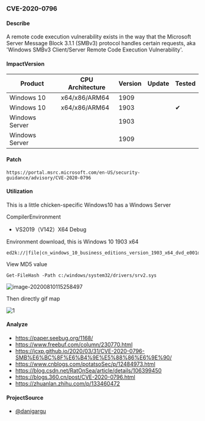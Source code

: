 ### CVE-2020-0796

#### Describe

A remote code execution vulnerability exists in the way that the Microsoft Server Message Block 3.1.1 (SMBv3) protocol handles certain requests, aka 'Windows SMBv3 Client/Server Remote Code Execution Vulnerability'.


#### ImpactVersion

| Product        | CPU Architecture | Version | Update | Tested             |
| -------------- | ---------------- | ------- | ------ | ------------------ |
| Windows 10     | x64/x86/ARM64    | 1909    |        |                    |
| Windows 10     | x64/x86/ARM64    | 1903    |        | &#10004; |
| Windows Server |                  | 1903    |        |                    |
| Windows Server |                  | 1909    |        |                    |

#### Patch

```
https://portal.msrc.microsoft.com/en-US/security-guidance/advisory/CVE-2020-0796
```

#### Utilization

This is a little chicken-specific Windows10 has a Windows Server

CompilerEnvironment

- VS2019（V142）X64 Debug

Environment download, this is Windows 10 1903 x64

```
ed2k://|file|cn_windows_10_business_editions_version_1903_x64_dvd_e001dd2c.iso|4815527936|47D4C57E638DF8BF74C59261E2CE702D|/
```

View MD5 value

```
Get-FileHash -Path c:/windows/system32/drivers/srv2.sys
```

![image-20200810115258497](https://raw.github.com/Ascotbe/Random-img/master/Kernelhub/CVE-2020-0796_powershell.png)

Then directly gif map

![1](https://raw.github.com/Ascotbe/Random-img/master/Kernelhub/CVE-2020-0796_win10_1903_x64.gif)

#### Analyze
- https://paper.seebug.org/1168/
- https://www.freebuf.com/column/230770.html
- https://jcxp.github.io/2020/03/31/CVE-2020-0796-SMB%E6%BC%8F%E6%B4%9E%E5%88%86%E6%9E%90/
- https://www.cnblogs.com/potatsoSec/p/12484973.html
- https://blog.csdn.net/RatOnSea/article/details/106399450
- https://blogs.360.cn/post/CVE-2020-0796.html
- https://zhuanlan.zhihu.com/p/133460472

#### ProjectSource

- [@danigargu](https://github.com/danigargu/CVE-2020-0796)


